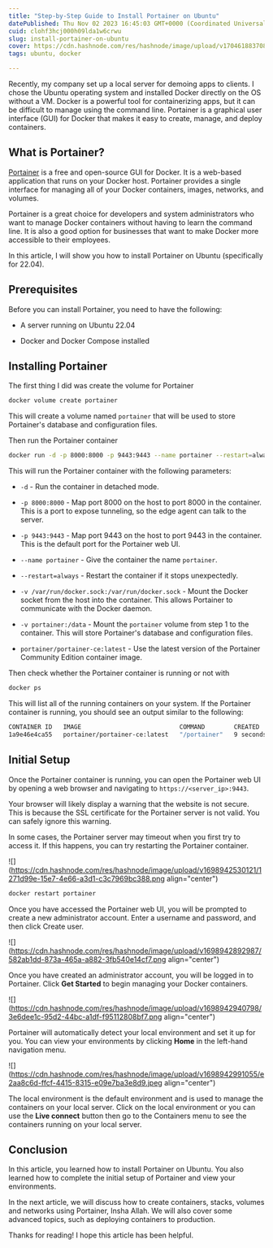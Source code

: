 ```yaml
---
title: "Step-by-Step Guide to Install Portainer on Ubuntu"
datePublished: Thu Nov 02 2023 16:45:03 GMT+0000 (Coordinated Universal Time)
cuid: clohf3hcj000h09lda1w6crwu
slug: install-portainer-on-ubuntu
cover: https://cdn.hashnode.com/res/hashnode/image/upload/v1704618837088/41a1370f-1fda-4446-a932-dfa6a5a9ecc2.jpeg
tags: ubuntu, docker

---
```


Recently, my company set up a local server for demoing apps to clients. I chose the Ubuntu operating system and installed Docker directly on the OS without a VM. Docker is a powerful tool for containerizing apps, but it can be difficult to manage using the command line. Portainer is a graphical user interface (GUI) for Docker that makes it easy to create, manage, and deploy containers.

## What is Portainer?

[Portainer](https://www.portainer.io/) is a free and open-source GUI for Docker. It is a web-based application that runs on your Docker host. Portainer provides a single interface for managing all of your Docker containers, images, networks, and volumes.

Portainer is a great choice for developers and system administrators who want to manage Docker containers without having to learn the command line. It is also a good option for businesses that want to make Docker more accessible to their employees.

In this article, I will show you how to install Portainer on Ubuntu (specifically for 22.04).

## Prerequisites

Before you can install Portainer, you need to have the following:

* A server running on Ubuntu 22.04
    
* Docker and Docker Compose installed
    

## Installing Portainer

The first thing I did was create the volume for Portainer

```bash
docker volume create portainer
```

This will create a volume named `portainer` that will be used to store Portainer's database and configuration files.

Then run the Portainer container

```bash
docker run -d -p 8000:8000 -p 9443:9443 --name portainer --restart=always -v /var/run/docker.sock:/var/run/docker.sock -v portainer_data:/data portainer/portainer-ce:latest
```

This will run the Portainer container with the following parameters:

* `-d` - Run the container in detached mode.
    
* `-p 8000:8000` - Map port 8000 on the host to port 8000 in the container. This is a port to expose tunneling, so the edge agent can talk to the server.
    
* `-p 9443:9443` - Map port 9443 on the host to port 9443 in the container. This is the default port for the Portainer web UI.
    
* `--name portainer` - Give the container the name `portainer`.
    
* `--restart=always` - Restart the container if it stops unexpectedly.
    
* `-v /var/run/docker.sock:/var/run/docker.sock` - Mount the Docker socket from the host into the container. This allows Portainer to communicate with the Docker daemon.
    
* `-v portainer:/data` - Mount the `portainer` volume from step 1 to the container. This will store Portainer's database and configuration files.
    
* `portainer/portainer-ce:latest` - Use the latest version of the Portainer Community Edition container image.
    

Then check whether the Portainer container is running or not with

```bash
docker ps
```

This will list all of the running containers on your system. If the Portainer container is running, you should see an output similar to the following:

```bash
CONTAINER ID   IMAGE                           COMMAND        CREATED         STATUS         PORTS                                                                                            NAMES
1a9e46e4ca55   portainer/portainer-ce:latest   "/portainer"   9 seconds ago   Up 3 seconds   0.0.0.0:8000->8000/tcp, :::8000->8000/tcp, 0.0.0.0:9443->9443/tcp, :::9443->9443/tcp, 9000/tcp   portainer
```

## Initial Setup

Once the Portainer container is running, you can open the Portainer web UI by opening a web browser and navigating to `https://<server_ip>:9443`.

Your browser will likely display a warning that the website is not secure. This is because the SSL certificate for the Portainer server is not valid. You can safely ignore this warning.

In some cases, the Portainer server may timeout when you first try to access it. If this happens, you can try restarting the Portainer container.

![](https://cdn.hashnode.com/res/hashnode/image/upload/v1698942530121/1271d99e-15e7-4e66-a3d1-c3c7969bc388.png align="center")

```bash
docker restart portainer
```

Once you have accessed the Portainer web UI, you will be prompted to create a new administrator account. Enter a username and password, and then click Create user.

![](https://cdn.hashnode.com/res/hashnode/image/upload/v1698942892987/582ab1dd-873a-465a-a882-3fb540e14cf7.png align="center")

Once you have created an administrator account, you will be logged in to Portainer. Click **Get Started** to begin managing your Docker containers.

![](https://cdn.hashnode.com/res/hashnode/image/upload/v1698942940798/3e6dee1c-95d2-44bc-a1df-f95112808bf7.png align="center")

Portainer will automatically detect your local environment and set it up for you. You can view your environments by clicking **Home** in the left-hand navigation menu.

![](https://cdn.hashnode.com/res/hashnode/image/upload/v1698942991055/e2aa8c6d-ffcf-4415-8315-e09e7ba3e8d9.jpeg align="center")

The local environment is the default environment and is used to manage the containers on your local server. Click on the local environment or you can use the **Live connect** button then go to the Containers menu to see the containers running on your local server.

## Conclusion

In this article, you learned how to install Portainer on Ubuntu. You also learned how to complete the initial setup of Portainer and view your environments.

In the next article, we will discuss how to create containers, stacks, volumes and networks using Portainer, Insha Allah. We will also cover some advanced topics, such as deploying containers to production.

Thanks for reading! I hope this article has been helpful.